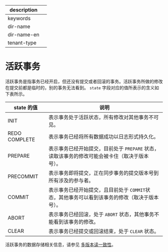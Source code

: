 |description||
|---|---|
|keywords||
|dir-name||
|dir-name-en||
|tenant-type||

# 活跃事务

活跃事务是指事务已经开启，但还没有提交或者回滚的事务。活跃事务所做的修改在提交前都是临时的，别的事务无法看到。
`state` 字段对应的值所表示的含义如下表所示。

| state 的值         |                          说明                          |
|----------------|--------------------------------------------------------|
| INIT           | 表示事务处于活跃状态，所有修改对其他事务不可见。                             |
| REDO COMPLETE  | 表示事务已经将所有数据成功以日志形式持久化。                                 |
| PREPARE        | 表示事务已经开始提交，目前处于 `PREPARE` 状态，读取该事务的修改可能会被卡住（取决于版本号）。 |
| PRECOMMIT      | 表示事务即将提交，正在同步事务的提交版本号到所有涉及的参与者。                 |
| COMMIT         | 表示事务已经开始提交，且目前处于 `COMMIT`状态，其他事务可以看到该事务的修改（取决于版本号）。 |
| ABORT          | 表示事务已经回滚，处于 `ABORT` 状态，其他事务不能看到该事务的修改。               |
| CLEAR          | 表示事务已经提交或回滚结束，处于 `CLEAR` 状态。                         |

活跃事务的数据存储相关信息，请参见 [多版本读一致性](../../200.transaction-concurrency-and-consistency/200.multi-version-read-consistency.md)。
